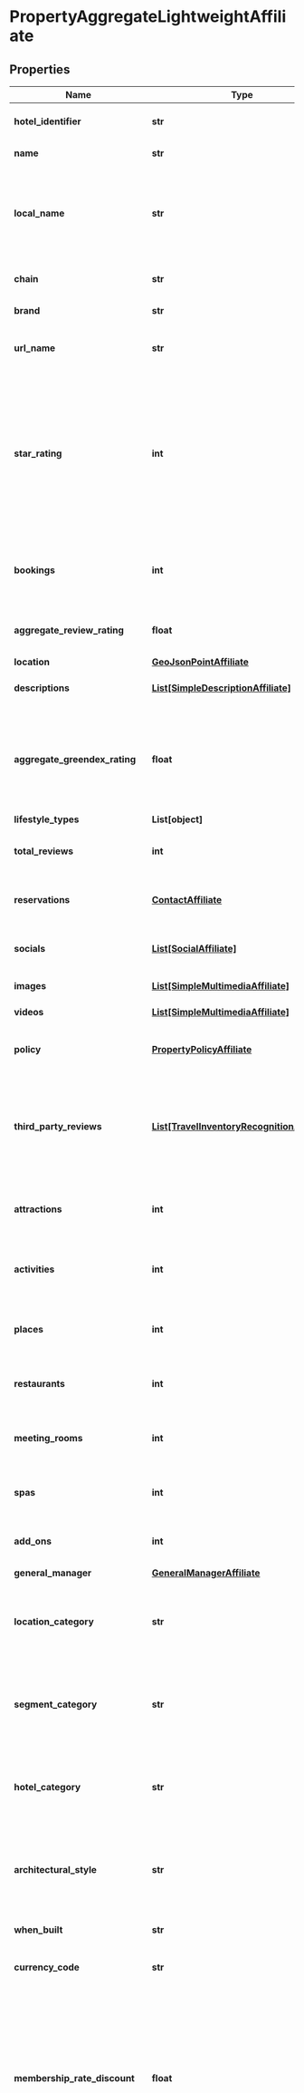 # PropertyAggregateLightweightAffiliate


## Properties

Name | Type | Description | Notes
------------ | ------------- | ------------- | -------------
**hotel_identifier** | **str** | Unique hotel record identifier. | [optional] 
**name** | **str** | Hotel trade name | [optional] 
**local_name** | **str** | Hotel local name if different from the trade name or if it is the local language. | [optional] 
**chain** | **str** | Name of hotel chain if applicable. | [optional] 
**brand** | **str** | Name of hotel brand | [optional] 
**url_name** | **str** | Unique URL-friendly name slug of hotel | [optional] 
**star_rating** | **int** | Official or self-designated property star rating. Note that in some regions there are 6-star hotels. They are the same as 5-star hotels everywhere else. | [optional] 
**bookings** | **int** | Number of bookings for this property on the wink.travel platform. | [optional] [default to 0]
**aggregate_review_rating** | **float** | Aggregate score based on all current user reviews. | [optional] [default to 0.0]
**location** | [**GeoJsonPointAffiliate**](GeoJsonPointAffiliate.md) | Geo-location | [optional] 
**descriptions** | [**List[SimpleDescriptionAffiliate]**](SimpleDescriptionAffiliate.md) | Short and long welcome text | [optional] 
**aggregate_greendex_rating** | **float** | Aggregate Green Index score if the property has answered our questionnaire available in the Extranet. | [optional] [default to 0.0]
**lifestyle_types** | **List[object]** |  | [optional] 
**total_reviews** | **int** | Count of total reviews left by users at this property. | [optional] [default to 0]
**reservations** | [**ContactAffiliate**](ContactAffiliate.md) | Contact details for reservations desk | [optional] 
**socials** | [**List[SocialAffiliate]**](SocialAffiliate.md) | Property&#39;s social network accounts | [optional] 
**images** | [**List[SimpleMultimediaAffiliate]**](SimpleMultimediaAffiliate.md) | Property images. | [optional] 
**videos** | [**List[SimpleMultimediaAffiliate]**](SimpleMultimediaAffiliate.md) | Property videos. | [optional] 
**policy** | [**PropertyPolicyAffiliate**](PropertyPolicyAffiliate.md) | Basic property policy record. | [optional] 
**third_party_reviews** | [**List[TravelInventoryRecognitionAffiliate]**](TravelInventoryRecognitionAffiliate.md) | Array of awards and third party reviews given to property by certified / non-certified providers. | [optional] 
**attractions** | **int** | Number of attractions property has listed on its profile. | [optional] [default to 0]
**activities** | **int** | Number of activites property has listed on its profile. | [optional] [default to 0]
**places** | **int** | Number of places property has listed on its profile. | [optional] [default to 0]
**restaurants** | **int** | Number of restaurants property has on its profile. | [optional] [default to 0]
**meeting_rooms** | **int** | Number of meeting rooms property has on its profile. | [optional] [default to 0]
**spas** | **int** | Number of spas property has on its profile. | [optional] [default to 0]
**add_ons** | **int** | Number of add-ons property has on its profile. | [optional] [default to 0]
**general_manager** | [**GeneralManagerAffiliate**](GeneralManagerAffiliate.md) |  | [optional] 
**location_category** | **str** | Supported OTA specification &#x60;LOC&#x60; code. See [OTA geoname data](#operation/showAvailableCodesForCategory) | [optional] 
**segment_category** | **str** | Supported OTA specification &#x60;SEG&#x60; code. See [OTA geoname data](#operation/showAvailableCodesForCategory) | [optional] 
**hotel_category** | **str** | Supported OTA specification &#x60;PCT&#x60; code. See [OTA geoname data](#operation/showAvailableCodesForCategory) | [optional] 
**architectural_style** | **str** | Supported OTA specification &#x60;ARC&#x60; code. See [OTA geoname data](#operation/showAvailableCodesForCategory) | [optional] 
**when_built** | **str** | Year the property was constructed. | [optional] 
**currency_code** | **str** | Currency code for property. | [optional] 
**membership_rate_discount** | **float** | A property&#39;s price score is based on calculating historical pricing data. Each property receives a unique score. There is no max score; it&#39;s there to compare it against other properties. | [optional] [default to 0]
**price_score** | **int** | A property&#39;s price score is based on calculating historical pricing data. Each property receives a unique score. There is no max score; it&#39;s there to compare it against other properties. | [optional] [default to 0]
**perk_score** | **int** | A property&#39;s perk score is based on the type of perks that is offered to the guests across all master rates. There is no max score; it&#39;s there to compare it against other properties. | [optional] [default to 0]
**add_on_score** | **int** | A property&#39;s package score is based on general availability and price for all packages and add-ons offered by the property. There is no max score; it&#39;s there to compare it against other properties. | [optional] [default to 0]
**loyalty_score** | **int** | A property&#39;s loyalty score is based on calculating how many available rate plans honor loyalty points. There is no max score; it&#39;s there to compare it against other properties. | [optional] [default to 0]
**popular_score** | **int** | A property&#39;s popular score is based on calculating number of bookings across room types. There is no max score; it&#39;s there to compare it against other properties. | [optional] [default to 0]
**experience_score** | **int** | A property&#39;s experience score is based on how calculating how many types of experiences are available and at what price ranges. There is no max score; it&#39;s there to compare it against other properties. | [optional] [default to 0]
**hotel_amenity_codes** | **List[str]** | Supported OTA specification &#x60;HAC&#x60; code. See [OTA geoname data](#operation/showAvailableCodesForCategory) | [optional] 
**property_accessibility_codes** | **List[str]** | Supported OTA specification &#x60;PHY&#x60; code. See [OTA geoname data](#operation/showAvailableCodesForCategory) | [optional] 
**property_security_codes** | **List[str]** | Supported OTA specification &#x60;SEC&#x60; code. See [OTA geoname data](#operation/showAvailableCodesForCategory) | [optional] 
**number_of_rooms** | **int** | Number of rooms / keys for this property. | [optional] [default to 0]
**address** | [**SimpleAddressAffiliate**](SimpleAddressAffiliate.md) | Property address. | [optional] 
**active** | **bool** | Whether property is active | [optional] 
**url_parameters** | **str** | Convenience data point that creates url friendly query parameters of property. | [optional] 

## Example

```python
from wink_sdk_affiliate_sales_channel.models.property_aggregate_lightweight_affiliate import PropertyAggregateLightweightAffiliate

# TODO update the JSON string below
json = "{}"
# create an instance of PropertyAggregateLightweightAffiliate from a JSON string
property_aggregate_lightweight_affiliate_instance = PropertyAggregateLightweightAffiliate.from_json(json)
# print the JSON string representation of the object
print(PropertyAggregateLightweightAffiliate.to_json())

# convert the object into a dict
property_aggregate_lightweight_affiliate_dict = property_aggregate_lightweight_affiliate_instance.to_dict()
# create an instance of PropertyAggregateLightweightAffiliate from a dict
property_aggregate_lightweight_affiliate_from_dict = PropertyAggregateLightweightAffiliate.from_dict(property_aggregate_lightweight_affiliate_dict)
```
[[Back to Model list]](../README.md#documentation-for-models) [[Back to API list]](../README.md#documentation-for-api-endpoints) [[Back to README]](../README.md)


